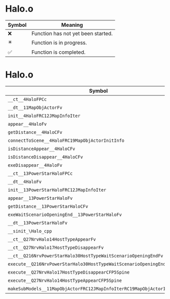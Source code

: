 # Halo.o
| Symbol | Meaning 
| ------------- | ------------- 
| :x: | Function has not yet been started. 
| :eight_pointed_black_star: | Function is in progress. 
| :white_check_mark: | Function is completed. 


# Halo.o
| Symbol | Decompiled? |
| ------------- | ------------- |
| `__ct__4HaloFPCc` | :white_check_mark: |
| `__dt__11MapObjActorFv` | :white_check_mark: |
| `init__4HaloFRC12JMapInfoIter` | :x: |
| `appear__4HaloFv` | :white_check_mark: |
| `getDistance__4HaloCFv` | :white_check_mark: |
| `connectToScene__4HaloFRC19MapObjActorInitInfo` | :white_check_mark: |
| `isDistanceAppear__4HaloCFv` | :white_check_mark: |
| `isDistanceDisappear__4HaloCFv` | :x: |
| `exeDisappear__4HaloFv` | :white_check_mark: |
| `__ct__13PowerStarHaloFPCc` | :white_check_mark: |
| `__dt__4HaloFv` | :white_check_mark: |
| `init__13PowerStarHaloFRC12JMapInfoIter` | :white_check_mark: |
| `appear__13PowerStarHaloFv` | :white_check_mark: |
| `getDistance__13PowerStarHaloCFv` | :white_check_mark: |
| `exeWaitScenarioOpeningEnd__13PowerStarHaloFv` | :white_check_mark: |
| `__dt__13PowerStarHaloFv` | :white_check_mark: |
| `__sinit_\Halo_cpp` | :white_check_mark: |
| `__ct__Q27NrvHalo14HostTypeAppearFv` | :white_check_mark: |
| `__ct__Q27NrvHalo17HostTypeDisappearFv` | :white_check_mark: |
| `__ct__Q216NrvPowerStarHalo30HostTypeWaitScenarioOpeningEndFv` | :white_check_mark: |
| `execute__Q216NrvPowerStarHalo30HostTypeWaitScenarioOpeningEndCFP5Spine` | :white_check_mark: |
| `execute__Q27NrvHalo17HostTypeDisappearCFP5Spine` | :white_check_mark: |
| `execute__Q27NrvHalo14HostTypeAppearCFP5Spine` | :white_check_mark: |
| `makeSubModels__11MapObjActorFRC12JMapInfoIterRC19MapObjActorInitInfo` | :white_check_mark: |
